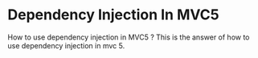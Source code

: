 # Dependency Injection In MVC5
How to use dependency injection in MVC5 ?
This is the answer of how to use dependency injection in mvc 5.
